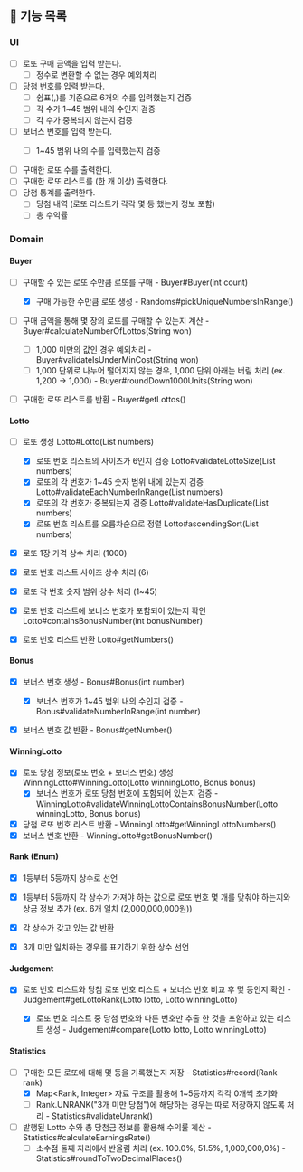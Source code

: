 ## 🔖 기능 목록

### UI
- [ ] 로또 구매 금액을 입력 받는다.
  - [ ] 정수로 변환할 수 없는 경우 예외처리
- [ ] 당첨 번호를 입력 받는다.
  - [ ] 쉼표(,)를 기준으로 6개의 수를 입력했는지 검증
  - [ ] 각 수가 1~45 범위 내의 수인지 검증
  - [ ] 각 수가 중복되지 않는지 검증
- [ ] 보너스 번호를 입력 받는다.
    - [ ] 1~45 범위 내의 수를 입력했는지 검증


- [ ] 구매한 로또 수를 출력한다. 
- [ ] 구매한 로또 리스트를 (한 개 이상) 출력한다.
- [ ] 당첨 통계를 출력한다.
    -[ ] 당첨 내역 (로또 리스트가 각각 몇 등 했는지 정보 포함)
    -[ ] 총 수익률

### Domain


#### Buyer
- [ ] 구매할 수 있는 로또 수만큼 로또를 구매 - Buyer#Buyer(int count)
  - [X] 구매 가능한 수만큼 로또 생성 - Randoms#pickUniqueNumbersInRange()
- [ ] 구매 금액을 통해 몇 장의 로또를 구매할 수 있는지 계산 - Buyer#calculateNumberOfLottos(String won)
  - [ ] 1,000 미만의 값인 경우 예외처리 - Buyer#validateIsUnderMinCost(String won) 
  - [ ] 1,000 단위로 나누어 떨어지지 않는 경우, 1,000 단위 아래는 버림 처리 (ex. 1,200 -> 1,000) - Buyer#roundDown1000Units(String won)
- [ ] 구매한 로또 리스트를 반환 - Buyer#getLottos() 


#### Lotto
- [ ] 로또 생성 Lotto#Lotto(List<Integer> numbers)
  - [X] 로또 번호 리스트의 사이즈가 6인지 검증 Lotto#validateLottoSize(List<Integer> numbers)
  - [X] 로또의 각 번호가 1~45 숫자 범위 내에 있는지 검증 Lotto#validateEachNumberInRange(List<Integer> numbers)
  - [X] 로또의 각 번호가 중복되는지 검증 Lotto#validateHasDuplicate(List<Integer> numbers)
  - [X] 로또 번호 리스트를 오름차순으로 정렬 Lotto#ascendingSort(List<Integer> numbers)
- [X] 로또 1장 가격 상수 처리 (1000) 
- [X] 로또 번호 리스트 사이즈 상수 처리 (6)
- [X] 로또 각 번호 숫자 범위 상수 처리 (1~45)
- [X] 로또 번호 리스트에 보너스 번호가 포함되어 있는지 확인 Lotto#containsBonusNumber(int bonusNumber)
- [X] 로또 번호 리스트 반환 Lotto#getNumbers()


#### Bonus
- [X] 보너스 번호 생성 - Bonus#Bonus(int number)
  - [X] 보너스 번호가 1~45 범위 내의 수인지 검증 - Bonus#validateNumberInRange(int number)
- [X] 보너스 번호 값 반환 - Bonus#getNumber()


#### WinningLotto
- [X] 로또 당첨 정보(로또 번호 + 보너스 번호) 생성 WinningLotto#WinningLotto(Lotto winningLotto, Bonus bonus)
  - [X] 보너스 번호가 로또 당첨 번호에 포함되어 있는지 검증 - WinningLotto#validateWinningLottoContainsBonusNumber(Lotto winningLotto, Bonus bonus)
- [X] 당첨 로또 번호 리스트 반환 - WinningLotto#getWinningLottoNumbers() 
- [X] 보너스 번호 반환 - WinningLotto#getBonusNumber() 

#### Rank (Enum)
- [X] 1등부터 5등까지 상수로 선언
- [X] 1등부터 5등까지 각 상수가 가져야 하는 값으로 로또 번호 몇 개를 맞춰야 하는지와 상금 정보 추가 (ex. 6개 일치 (2,000,000,000원))
- [X] 각 상수가 갖고 있는 값 반환
- [X] 3개 미만 일치하는 경우를 표기하기 위한 상수 선언


#### Judgement
- [X] 로또 번호 리스트와 당첨 로또 번호 리스트 + 보너스 번호 비교 후 몇 등인지 확인 - Judgement#getLottoRank(Lotto lotto, Lotto winningLotto)
  - [X] 로또 번호 리스트 중 당첨 번호와 다른 번호만 추출 한 것을 포함하고 있는 리스트 생성 - Judgement#compare(Lotto lotto, Lotto winningLotto)


#### Statistics
- [ ] 구매한 모든 로또에 대해 몇 등을 기록했는지 저장 - Statistics#record(Rank rank)
  - [X] Map<Rank, Integer> 자료 구조를 활용해 1~5등까지 각각 0개씩 초기화 
  - [ ] Rank.UNRANK("3개 미만 당첨")에 해당하는 경우는 따로 저장하지 않도록 처리 - Statistics#validateUnrank()
- [ ] 발행된 Lotto 수와 총 당첨금 정보를 활용해 수익률 계산 - Statistics#calculateEarningsRate()
  - [ ] 소수점 둘째 자리에서 반올림 처리 (ex. 100.0%, 51.5%, 1,000,000,0%) - Statistics#roundToTwoDecimalPlaces()
